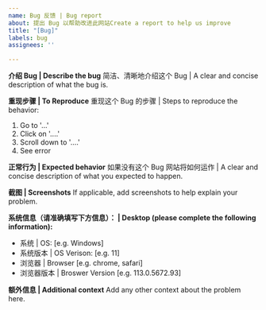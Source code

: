 ```yaml
---
name: Bug 反馈 | Bug report
about: 提出 Bug 以帮助改进此网站Create a report to help us improve
title: "[Bug]"
labels: bug
assignees: ''

---
```


**介绍 Bug | Describe the bug**
简洁、清晰地介绍这个 Bug | A clear and concise description of what the bug is.

**重现步骤 | To Reproduce**
重现这个 Bug 的步骤 | Steps to reproduce the behavior:
1. Go to '...'
2. Click on '....'
3. Scroll down to '....'
4. See error

**正常行为 | Expected behavior**
如果没有这个 Bug 网站将如何运作 | A clear and concise description of what you expected to happen.

**截图 | Screenshots**
If applicable, add screenshots to help explain your problem.

**系统信息（请准确填写下方信息）： | Desktop (please complete the following information):**
 - 系统 | OS: [e.g. Windows]
 - 系统版本 | OS Verison: [e.g. 11]
 - 浏览器 | Browser [e.g. chrome, safari]
 - 浏览器版本 | Broswer Version [e.g. 113.0.5672.93]

**额外信息 | Additional context**
Add any other context about the problem here.
